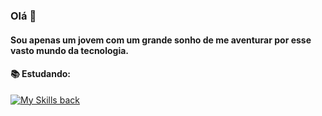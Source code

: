 ### Olá 👋

#### Sou apenas um jovem com um grande sonho de me aventurar por esse vasto mundo da tecnologia.

#### 📚 Estudando:
[![My Skills back](https://skillicons.dev/icons?i=java,spring,angular,vue,aws,docker)](https://skillicons.dev)
